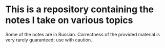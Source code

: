 # This is a repository containing the notes I take on various topics

Some of the notes are in Russian. Correctness of the provided material is very rarely guaranteed; use with caution. 

